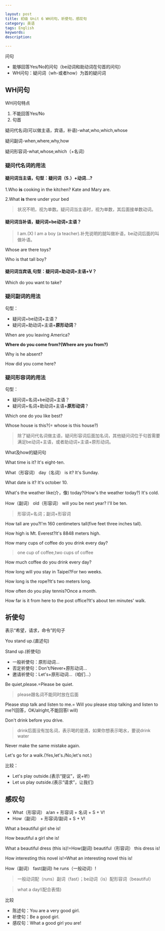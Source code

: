 ```yaml
---

layout: post
title: 初级 Unit 6 WH问句，祈使句，感叹句
category: 英语
tags: English
keywords: 
description: 

---
```


问句

- 能够回答Yes/No的问句（be动词和助动词在句首的问句）
- WH问句：疑问词（wh-或者how）为首的疑问词

## WH问句

WH问句特点
1. 不能回答Yes/No
2. 句首

疑问代名词(可以做主语，宾语，补语)-what,who,which,whose

疑问副词-when,where,why,how

疑问形容词-what,whose,which（+名词）

### 疑问代名词的用法

#### 疑问词当主语，句型：疑问词（S.）+动词...?

1.Who **is** cooking in the kitchen? Kate and Mary are.

2.What **is** there under your bed

>状况不明，视为单数。疑问词当主语时，视为单数，其后面接单数动词。

#### 疑问词当补语，疑问词+be动词+主语？

>I am.(X)
>I am a boy (a teacher).补充说明的就叫做补语，be动词后面的叫做补语。

Whose are there toys?

Who is that tall boy?

#### 疑问词当宾语,句型：疑问词+助动词+主语+V？

Which do you want to take?

### 疑问副词的用法

句型：

- 疑问词+be动词+主语？
- 疑问词+助动词+主语+**原形动词**？

When are you leaving America?

**Where do you come from?(Where are you from?)**

Why is he absent?

How did you come here?

### 疑问形容词的用法

句型：

- 疑问词+名词+be动词+主语？
- 疑问词+名词+助动词+主语+**原形动词**？

Which one do you like best?

Whose house is this?(= whose is this house?)

>除了疑问代名词做主语，疑问形容词后面加名词，其他疑问词位于句首需要满足be动词+主语，或者助动词+主语+原形动词。

What及how的疑问句

What time is it? It's eight-ten.

What（形容词） day（名词） is it? It's Sunday.

What date is it? It's october 10.

What's the weather like(介，像) today?(How's the weather today?) It's cold.

How（副词） old（形容词） will you be next year? I'll be ten. 

>形容词+名词；副词+形容词

How tall are you?I'm 160 centimeters tall(five feet three inches tall).

How high is Mt. Everest?It's 8848 meters high.

How many cups of coffee do you drink every day?

>one cup of coffee,two cups of coffee 

How much coffee do you drink every day?

How long will you stay in Taipei?For two weeks.

How long is the rope?It's  two meters long.

How often do you play tennis?Once a month.

How far is it from here to the post office?It's about ten minutes' walk.

## 祈使句

表示“希望，请求，命令”的句子

You stand up.(直述句)

Stand up.(祈使句)

- 一般祈使句：原形动词...
- 否定祈使句：Don't/Never+原形动词...
- 邀请祈使句：Let's+原形动词...（咱们...）

Be quiet,please.=Please be quiet.

>please跟名词不能同时放在后面

Please stop talk and listen to me.= Will you please stop talking and listen to me?(回答，OK/alright,不能回答I will)

Don't drink before you drive.

>drink后面没有加名词，表示喝的是酒，如果你想表示喝水，要说drink water

Never make the same mistake again.

Let's go for a walk.(Yes,let's./No,let's not.)

比较：

- Let's play outside.(表示“提议”，说+听)
- Let us play outside.(表示“请求”，让我们)

## 感叹句

- What（形容词） a/an + 形容词 + 名词 + S + V!
- How（副词） + 形容词/副词 + S + V!

What a beautiful girl she is!

How beautiful a girl she is!

What a beautiful dress (this is)!=How(副词) beautiful（形容词） this dress is!

How interesting this novel is!=What an interesting novel this is!

How（副词） fast(副词) he runs（一般动词）!

>一般动词配（runs）副词（fast）；be动词（is）配形容词（beautiful）

>what a day!(配合表情)

比较

- 陈述句：You are a very good girl.
- 祈使句：Be a good girl.
- 感叹句：What a good girl you are!






 














 